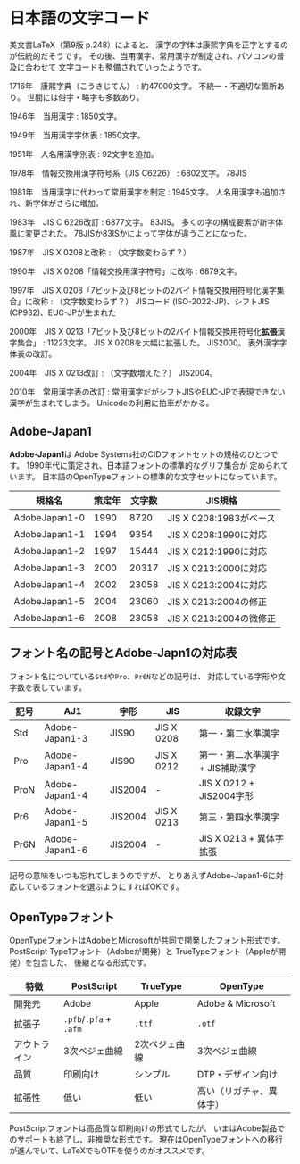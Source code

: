 # 日本語の文字コード

美文書LaTeX（第9版 p.248）によると、
漢字の字体は康熙字典を正字とするのが伝統的だそうです。
その後、当用漢字、常用漢字が制定され、パソコンの普及に合わせて
文字コードも整備されていったようです。

1716年　康熙字典（こうきじてん）
:   約47000文字。
    不統一・不適切な箇所あり。
    世間には俗字・略字も多数あり。

1946年　当用漢字
:   1850文字。

1949年　当用漢字字体表
:   1850文字。

1951年　人名用漢字別表
:   92文字を追加。

1978年　情報交換用漢字符号系（JIS C6226）
:   6802文字。
    78JIS

1981年　当用漢字に代わって常用漢字を制定
:   1945文字。
    人名用漢字も追加され、新字体がさらに増加。

1983年　JIS C 6226改訂
:   6877文字。
    83JIS。
    多くの字の構成要素が新字体風に変更された。
    78JISか83ISかによって字体が違うことになった。

1987年　JIS X 0208と改称
:   （文字数変わらず？）

1990年　JIS X 0208「情報交換用漢字符号」に改称
:   6879文字。

1997年　JIS X 0208「7ビット及び8ビットの2バイト情報交換用符号化漢字集合」に改称
:   （文字数変わらず？）
    JISコード (ISO-2022-JP)、シフトJIS (CP932)、EUC-JPが生まれた

2000年　JIS X 0213「7ビット及び8ビットの2バイト情報交換用符号化**拡張**漢字集合」
:   11223文字。
    JIS X 0208を大幅に拡張した。
    JIS2000。
    表外漢字字体表の改訂。

2004年　JIS X 0213改訂
:   （文字数増えた？）
    JIS2004。

2010年　常用漢字表の改訂
:   常用漢字だがシフトJISやEUC-JPで表現できない漢字が生まれてしまう。
    Unicodeの利用に拍車がかかる。

## Adobe-Japan1

**Adobe-Japan1**は
Adobe Systems社のCIDフォントセットの規格のひとつです。
1990年代に策定され、日本語フォントの標準的なグリフ集合が
定められています。
日本語のOpenTypeフォントの標準的な文字セットになっています。

| 規格名 | 策定年 | 文字数 | JIS規格 |
|---|---|---|---|
| AdobeJapan1-0 | 1990 | 8720 | JIS X 0208:1983がベース |
| AdobeJapan1-1 | 1994 | 9354 | JIS X 0208:1990に対応 |
| AdobeJapan1-2 | 1997 | 15444 | JIS X 0212:1990に対応 |
| AdobeJapan1-3 | 2000 | 20317 | JIS X 0213:2000に対応 |
| AdobeJapan1-4 | 2002 | 23058 | JIS X 0213:2004に対応 |
| AdobeJapan1-5 | 2004 | 23060 | JIS X 0213:2004の修正 |
| AdobeJapan1-6 | 2008 | 23058 | JIS X 0213:2004の微修正 |

## フォント名の記号とAdobe-Japn1の対応表

フォント名についている`Std`や`Pro`、`Pr6N`などの記号は、
対応している字形や文字数を表しています。

| 記号 | AJ1 | 字形 | JIS | 収録文字 |
|---|---|---|---|---|
| Std | Adobe-Japan1-3 | JIS90 | JIS X 0208 | 第一・第二水準漢字 |
| Pro | Adobe-Japan1-4 | JIS90 | JIS X 0212 | 第一・第二水準漢字 + JIS補助漢字 |
| ProN | Adobe-Japan1-4 | JIS2004 | - | JIS X 0212 + JIS2004字形 |
| Pr6 | Adobe-Japan1-5 | JIS2004 | JIS X 0213 | 第三・第四水準漢字 |
| Pr6N | Adobe-Japan1-6 | JIS2004 | -  | JIS X 0213 + 異体字拡張 |

記号の意味をいつも忘れてしまうのですが、
とりあえずAdobe-Japan1-6に対応しているフォントを選ぶようにすればOKです。

## OpenTypeフォント

OpenTypeフォントはAdobeとMicrosoftが共同で開発したフォント形式です。
PostScript Type1フォント（Adobeが開発）と
TrueTypeフォント（Appleが開発）を包含した、
後継となる形式です。

| 特徴 | PostScript | TrueType | OpenType |
|---|---|---|---|
| 開発元 | Adobe | Apple | Adobe & Microsoft |
| 拡張子 | `.pfb`/`.pfa` + `.afm` | `.ttf` | `.otf` |
| アウトライン | 3次ベジェ曲線 | 2次ベジェ曲線 | 3次ベジェ曲線 |
| 品質 | 印刷向け | シンプル | DTP・デザイン向け |
| 拡張性 | 低い | 低い | 高い（リガチャ、異体字） |

PostScriptフォントは高品質な印刷向けの形式でしたが、
いまはAdobe製品でのサポートも終了し、非推奨な形式です。
現在はOpenTypeフォントへの移行が進んでいて、LaTeXでもOTFを使うのがオススメです。
